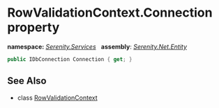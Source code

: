 # RowValidationContext.Connection property
**namespace:** *[Serenity.Services](../../README.md#serenity.services-namespace)*   **assembly**: *[Serenity.Net.Entity](../../README.md)*

```csharp
public IDbConnection Connection { get; }
```

## See Also

* class [RowValidationContext](../RowValidationContext.md)